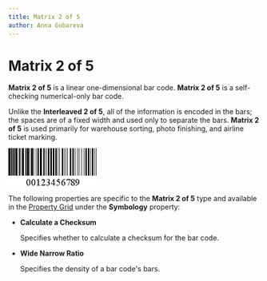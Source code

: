 ```yaml
---
title: Matrix 2 of 5
author: Anna Gubareva
---
```

# Matrix 2 of 5

**Matrix 2 of 5** is a linear one-dimensional bar code. **Matrix 2 of 5** is a self-checking numerical-only bar code.

Unlike the **Interleaved 2 of 5**, all of the information is encoded in the bars; the spaces are of a fixed width and used only to separate the bars. **Matrix 2 of 5** is used primarily for warehouse sorting, photo finishing, and airline ticket marking.

![](../../../../../images/eurd-win-bar-code-matrix-2-of-5.png)

The following properties are specific to the **Matrix 2 of 5** type and available in the [Property Grid](../../report-designer-tools/ui-panels/property-grid.md) under the **Symbology** property:

* **Calculate a Checksum**

    Specifies whether to calculate a checksum for the bar code.

* **Wide Narrow Ratio**

    Specifies the density of a bar code's bars.